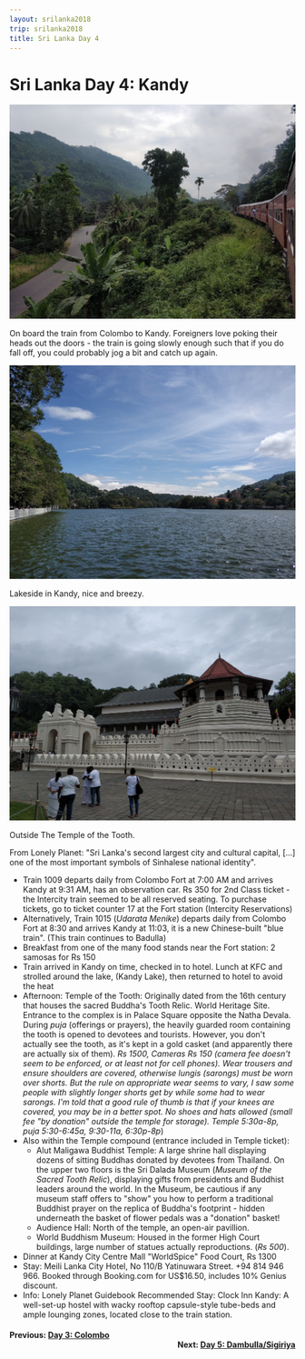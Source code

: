 ```yaml
---
layout: srilanka2018
trip: srilanka2018
title: Sri Lanka Day 4
---
```


# Sri Lanka Day 4: Kandy

<img src="/assets/images/srilanka2018/train-to-kandy.jpg">
<p class=caption>On board the train from Colombo to Kandy. Foreigners love poking their heads out the doors - the train is going slowly enough such that if you do fall off, you could probably jog a bit and catch up again.</p>

<img src="/assets/images/srilanka2018/kandy-lakeside.jpg">
<p class=caption>Lakeside in Kandy, nice and breezy.</p>

<img src="/assets/images/srilanka2018/kandy-temple.jpg">
<p class=caption>Outside The Temple of the Tooth.</p>

From Lonely Planet: "Sri Lanka's second largest city and cultural capital, [...] one of the most important symbols of Sinhalese national identity".

* Train 1009 departs daily from Colombo Fort at 7:00 AM and arrives Kandy at 9:31 AM, has an observation car. Rs 350 for 2nd Class ticket - the Intercity train seemed to be all reserved seating. To purchase tickets, go to ticket counter 17 at the Fort station (Intercity Reservations)
* Alternatively, Train 1015 (*Udarata Menike*) departs daily from Colombo Fort at 8:30 and arrives Kandy at 11:03, it is a new Chinese-built "blue train". (This train continues to Badulla)
* Breakfast from one of the many food stands near the Fort station: 2 samosas for Rs 150
* Train arrived in Kandy on time, checked in to hotel. Lunch at KFC and strolled around the lake, (Kandy Lake), then returned to hotel to avoid the heat
* Afternoon: Temple of the Tooth: Originally dated from the 16th century that houses the sacred Buddha's Tooth Relic. World Heritage Site. Entrance to the complex is in Palace Square opposite the Natha Devala. During *puja* (offerings or prayers), the heavily guarded room containing the tooth is opened to devotees and tourists. However, you don't actually see the tooth, as it's kept in a gold casket (and apparently there are actually six of them). *Rs 1500, Cameras Rs 150 (camera fee doesn't seem to be enforced, or at least not for cell phones). Wear trousers and ensure shoulders are covered, otherwise lungis (sarongs) must be worn over shorts. But the rule on appropriate wear seems to vary, I saw some people with slightly longer shorts get by while some had to wear sarongs. I'm told that a good rule of thumb is that if your knees are covered, you may be in a better spot. No shoes and hats allowed (small fee "by donation" outside the temple for storage). Temple 5:30a-8p, puja 5:30-6:45a, 9:30-11a, 6:30p-8p*)
* Also within the Temple compound (entrance included in Temple ticket):
    - Alut Maligawa Buddhist Temple: A large shrine hall displaying dozens of sitting Buddhas donated by devotees from Thailand. On the upper two floors is the Sri Dalada Museum (*Museum of the Sacred Tooth Relic*), displaying gifts from presidents and Buddhist leaders around the world. In the Museum, be cautious if any museum staff offers to "show" you how to perform a traditional Buddhist prayer on the replica of Buddha's footprint - hidden underneath the basket of flower pedals was a "donation" basket!
    - Audience Hall: North of the temple, an open-air pavillion.
    - World Buddhism Museum: Housed in the former High Court buildings, large number of statues actually reproductions. (*Rs 500*).
* Dinner at Kandy City Centre Mall "WorldSpice" Food Court, Rs 1300
* Stay: Meili Lanka City Hotel, No 110/B Yatinuwara Street. +94 814 946 966. Booked through Booking.com for US$16.50, includes 10% Genius discount.
* Info: Lonely Planet Guidebook Recommended Stay: Clock Inn Kandy: A well-set-up hostel with wacky rooftop capsule-style tube-beds and ample lounging zones, located close to the train station.

<h4><div style="text-align: left; margin-bottom: -20px">Previous: <a href="/2018/11/27/srilanka3.html">Day 3: Colombo</a></div></h4>
<h4><div style="text-align: right;">Next: <a href="/2018/11/29/srilanka5.html">Day 5: Dambulla/Sigiriya</a></div></h4>